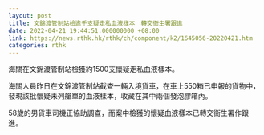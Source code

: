 ```yaml
---
layout: post
title: 文錦渡管制站檢逾千支疑走私血液樣本　轉交衞生署跟進
date: 2022-04-21 19:44:51.000000000 +08:00
link: https://news.rthk.hk/rthk/ch/component/k2/1645056-20220421.htm
categories: rthk
---
```


海關在文錦渡管制站檢獲約1500支懷疑走私血液樣本。

海關人員昨日在文錦渡管制站截查一輛入境貨車，在車上550箱已申報的貨物中，發現該批懷疑未列艙單的血液樣本，收藏在其中兩個發泡膠箱內。

58歲的男貨車司機正協助調查，而案中檢獲的懷疑血液樣本已轉交衞生署作跟進。
